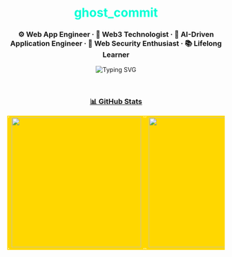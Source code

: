 <h1 align="center"><span style="color:#00ffd5;"><b>ghost_commit</b></span></h1>
<h3 align="center">⚙️ Web App Engineer · 🔮 Web3 Technologist · 🧠 AI-Driven Application Engineer · 🔐 Web Security Enthusiast · 📚 Lifelong Learner</h3>

<p align="center">
  <img src="https://readme-typing-svg.demolab.com?font=Fira+Code&size=22&pause=1000&center=true&vCenter=true&width=750&lines=Writing+clean+Python+and+TypeScript+code.;Fullstack+engineering+with+JS%2C+TS+%2B+Python.;Smart+contract+dev+with+Solidity.;Building+AI-powered+tools+with+Python.;Automating+trading+strategies+and+pipelines." alt="Typing SVG" />
</p>

<br/>

<h3 align="center"><u>📊 GitHub Stats</u></h3>

<table align="center">
  <tr>
    <td bgcolor="#FFD700" style="border: 2px solid gold; border-radius: 8px;">
      <img src="https://github-readme-stats.vercel.app/api?username=0xKimutai&show_icons=true&theme=golden&hide_title=true" width="300px" />
    </td>
    <td bgcolor="#FFD700" style="border: 2px solid gold; border-radius: 8px;">
      <img src="https://streak-stats.demolab.com?user=0xKimutai&theme=tokyonight" width="300px" />
    </td>
    <td bgcolor="#FFD700" style="border: 2px solid gold; border-radius: 8px;">
      <img src="https://github-readme-stats.vercel.app/api/top-langs/?username=0xKimutai&layout=compact&theme=tokyonight" width="300px" />
    </td>
  </tr>
</table>
